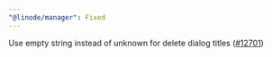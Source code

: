 ```yaml
---
"@linode/manager": Fixed
---
```


Use empty string instead of unknown for delete dialog titles ([#12701](https://github.com/linode/manager/pull/12701))
